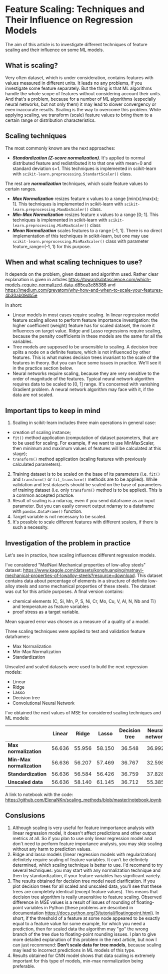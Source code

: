 # **Feature Scaling: Techniques and Their Influence on Regression Models**

The aim of this article is to investigate different techniques of feature scaling and their influence on some ML models.

## **What is scaling?**   
Very often dataset, which is under consideration, contains features with values measured in different units. It leads no any problems, if you investigate some feature separately. But the thing is that ML algorithms handle the whole scope of features without considering account their units. And that's a problem, because for a number of ML algorithms (especially neural networks, but not only them) it may lead to slower convergency or even inaccurate results. Scaling is the way to overcome this problem.
While applying scaling, we transform (scale) feature values to bring them to a certain range or distribution characteristics.

## **Scaling techniques**   
The most commonly known are the next approaches:   
- ***Standardization (Z-score normalization)***. It's applied to normal distributed feature and redistributed it to that one with mean=0 and standard deviation s=1. This techniques is implemented in scikit-learn with `scikit-learn.preprocessing.StandartScaler()` class.  

The rest are ***normalization*** techniques, which scale feature values to certain ranges.   
- ***Max Normalization*** resizes feature x values to a range [min(x)/max(x); 1].  This techniques is implemented in scikit-learn with `scikit-learn.preprocessing.MaxAbsScaler()` class.   
- ***Min-Max Normalization*** resizes feature x values to a range [0; 1].  This techniques is implemented in scikit-learn with `scikit-learn.preprocessing.MinMaxScaler()` class
- ***Mean Normalization*** scales features to a range [-1, 1]. There is no direct implementation of this techniques in scikit-learn, but one may use `scikit-learn.preprocessing.MinMaxScaler()` class with parameter feature_range=(-1, 1) for this purpose.

## **When and what scaling techniques to use?**   
It depends on the problem, given dataset and algorithm used.
Rather clear explanation is given in articles https://towardsdatascience.com/which-models-require-normalized-data-d85ca3c85388 and https://medium.com/greyatom/why-how-and-when-to-scale-your-features-4b30ab09db5e    

In short:   
* Linear models in most cases require scaling. In linear regression model feature scaling allows to perform feature importance investigation: the higher coefficient (weight) feature has for scaled dataset, the more it influences on target value. Ridge and Lasso regressions require scaling, because the penalty coefficients in these models are the same for all the variables.   
* Tree models are supposed to be unsensible to scaling. A decision tree splits a node on a definite feature, which is not influenced by other features. This is what makes decision trees invariant to the scale of the features in theory. But you can face some issues in practice. We'll see it in the practice section below.
* Neural networks require scaling, because they are very sensitive to the order of magnitude of the features.  Typical neural network algorithm requires data to be scaled to [0, 1] range. It's concerned with vanishing Gradient problem. A neural network algorithm may face with it, if the data are not scaled.

## **Important tips to keep in mind**

1. Scaling in scikit-learn includes three main operations in general case:
- creation of scaling instance;
- `fit()` method application (computation of dataset parameters, that are to be used for scaling. For example, if we want to use MinMaxScaler, then minimum and maximum values of features will be calculated at this stage);
- `transform()` method application (scaling features with previously calculated parameters).
2. Training dataset is to be scaled on the base of its parameters (i.e. `fit()` and `transform()` or `fit_transform()` methods are to be applied). While validation and test datasets should be scaled on the base of parameters of training dataset (i.e. only `transform()` method is to be applied). This is a common accepted practice.
3. Result of scaling is a ndarray, even if you send dataframe as an input parameter. But you can easily convert output ndarray to a dataframe with `pandas.DataFrame()` function.
4. Target variable is not necessary to be scaled.
5. It's possible to scale different features with different scalers, if there is such a necessity.

## **Investigation of the problem in practice**
Let's see in practice, how scaling influences different regression models.

I've considered "MatNavi Mechanical properties of low-alloy steels" dataset: https://www.kaggle.com/datasets/konghuanqing/matnavi-mechanical-properties-of-lowalloy-steels?resource=download. This dataset contains data about percentage of elements in a structure of definite low-alloy steels and some mechanical properties of these steels.
The dataset was cut for this article purposes. A final version contains:
- chemical elements (C, Si, Mn,	P, S, Ni, Cr, Mo, Cu, V, Al, N, Nb and Ti) and temperature as feature variables
- proof stress as a target variable.    

Mean squared error was chosen as a measure of a quality of a model.   

Three scaling techniques were applied to test and validation feature dataframes:
- Max Normalization
- Min-Max Normalization 
- Standardization

Unscaled and scaled datasets were used to build the next regression models:
- Linear 
- Ridge 
- Lasso
- Decision tree
- Convolutional Neural Network

I've obtained the next values of MSE for considered scaling techniques and ML models:

|                            |   Linear    |     Ridge     |     Lasso     |  Decision tree  |   Neural network  |
| :---                       |    :----:   |     :---:     |     :----:    |      :----:     |       :----:      |
| **Max normalization**      | 56.636      | 55.956        | 58.150        | 36.548          | 36.992            |
| **Min-Max normalization**  | 56.636      | 56.207        | 57.469        | 36.767          | 32.598            |
| **Standardization**        | 56.636      | 56.584        | 56.426        | 36.759          | 37.828            |
| **Unscaled data**          | 56.636      | 58.140        | 61.145        | 36.712          | 55.385            |


A link to notebook with the code: https://github.com/ElenaNKn/scaling_methods/blob/master/notebook.ipynb

## **Conslusions**   
1. Although scaling is very useful for feature inmportance analysis with linear regression model, it doesn't affect predictions and other output metrics at all. So if you plan to use only linear regression model and don't need to perform feature importance analysis, you may skip scaling without any harm to prediction values.
2. Ridge and lasso models (linear regression models with regularization) definitely require scaling of feature variables. It can't be definitely determined, which scaling technique is better to use. I'd recomend to try several techniques: you may start with any normalization technique and then try standardization, if your feature variables has significant variety.
3. The results obtained for decision tree model need clarification. If you plot decision trees for all scaled and unscaled data, you'll see that these trees are completely identical (except feature values). This means that decision tree algorithm is really unsensitive to feature scaling. Observed difference in MSE values is a result of issues of rounding of floating-point variables in Python (these problems are described in documentation https://docs.python.org/3/tutorial/floatingpoint.html). In short, if the threshold of a feature at some node appeared to be exactly equal to a feature value for some example, for which you need a prediction, then for scaled data the algorithm may "go" the wrong branch of the tree due to floating-point rounding issues. I plan to give more detailed explanation of this problem  in the next article, but now I can just recommend: **Don't scale data for tree models**, because scaling may lead to incorrect predictions in ML models of this type.
4. Results obtained for CNN model shows that data scaling is extremely important for this type of models, min-max normalization being preferable.
